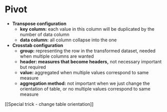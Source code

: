 # Pivot

- **Transpose configuration**
    - **key column:** each value in this column will be duplicated by the number of data column
    - **data column:** all column collapse into the one
- **Crosstab configuration**
    - **group:** representing the row in the transformed dataset, needed when multiple columns are wanted
    - **header: measures that become headers,** not necessary important but required
    - **value:** aggregated when multiple values correspond to same measure
    - **aggregation method:** not important when we just change the orientation of table, or no multiple values correspond to same measure


[[Special trick - change table orientation]]
